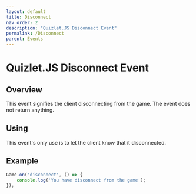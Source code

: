 ```yaml
---
layout: default
title: Disconnect
nav_order: 2
description: "Quizlet.JS Disconnect Event"
permalink: /Disconnect
parent: Events
---
```


# Quizlet.JS Disconnect Event

## Overview
This event signifies the client disconnecting from the game. The event does not return anything.

## Using
This event's only use is to let the client know that it disconnected.

## Example
```js
Game.on('disconnect', () => {
    console.log('You have disconnect from the game');
});
```